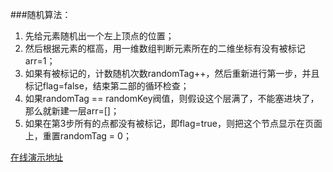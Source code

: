 ###随机算法：
1. 先给元素随机出一个左上顶点的位置；
1. 然后根据元素的框高，用一维数组判断元素所在的二维坐标有没有被标记arr=1；
1. 如果有被标记的，计数随机次数randomTag++，然后重新进行第一步，并且标记flag=false，结束第二部的循环检查；
1. 如果randomTag == randomKey阀值，则假设这个层满了，不能塞进块了，那么就新建一层arr=[]；
1. 如果在第3步所有的点都没有被标记，即flag=true，则把这个节点显示在页面上，重置randomTag = 0；


[在线演示地址](http://xiaoqiang.org/demo/random-position/random-position.html)
